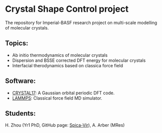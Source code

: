 # Crystal Shape Control project

The repository for Imperial-BASF research project on multi-scale modelling of molecular crystals. 

## Topics:
* Ab initio thermodynamics of molecular crystals
* Dispersion and BSSE corrected DFT energy for molecular crystals
* Interfacial therodynamics based on classica force field

## Software:
* [CRYSTAL17](https://www.crystal.unito.it/index.php): A Gaussian orbital periodic DFT code. 
* [LAMMPS](https://www.lammps.org/): Classical force field MD simulator. 

## Students:
H. Zhou (Yr1 PhD, GitHub page: [Spica-Vir](https://github.com/Spica-Vir)), A. Arber (MRes)